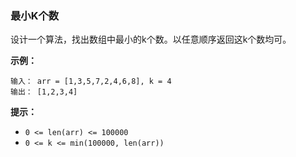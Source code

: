 ### 最小K个数 ###
设计一个算法，找出数组中最小的k个数。以任意顺序返回这k个数均可。

**示例：**

```
输入： arr = [1,3,5,7,2,4,6,8], k = 4
输出： [1,2,3,4]
```

**提示：**

* `0 <= len(arr) <= 100000`
* `0 <= k <= min(100000, len(arr))`

